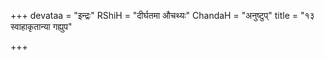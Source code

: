 +++
devataa = "इन्द्रः"
RShiH = "दीर्घतमा औचथ्यः"
ChandaH = "अनुष्टुप्"
title = "१३ स्वाहाकृतान्या गह्युप"

+++
